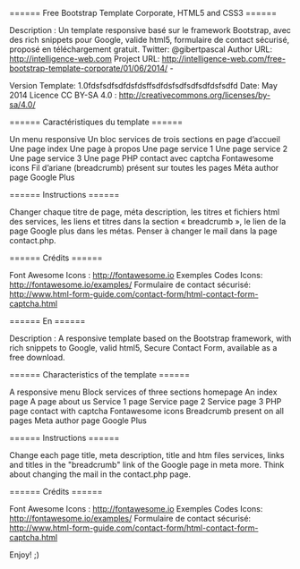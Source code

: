 ====== Free Bootstrap Template Corporate, HTML5 and CSS3 ====== 

Description :       Un template responsive basé sur le framework Bootstrap, avec des rich snippets pour Google, valide html5, formulaire de contact sécurisé, proposé en téléchargement gratuit.
Twitter:            @gibertpascal
Author URL:         http://intelligence-web.com
Project URL:       http://intelligence-web.com/free-bootstrap-template-corporate/01/06/2014/ - 

Version Template:   1.0fdsfsdfsdfdsfdsffsdfdsfsdfsdfsdfdsfsdfd
Date:               May 2014
Licence CC BY-SA 4.0 : http://creativecommons.org/licenses/by-sa/4.0/

====== Caractéristiques du template ======

Un menu responsive
Un bloc services de trois sections en page d’accueil
Une page index
Une page à propos
Une page service 1
Une page service 2
Une page service 3
Une page PHP contact avec captcha
Fontawesome icons
Fil d’ariane (breadcrumb) présent sur toutes les pages
Méta author page Google Plus

====== Instructions ======

Changer chaque titre de page, méta description, les titres et fichiers html des services, les liens et titres dans la section « breadcrumb », le lien de la page Google plus dans les métas. Penser à changer le mail dans la page contact.php.

====== Crédits ======

Font Awesome Icons : http://fontawesome.io
Exemples Codes Icons: http://fontawesome.io/examples/
Formulaire de contact sécurisé: http://www.html-form-guide.com/contact-form/html-contact-form-captcha.html

======  En ====== 

Description :  A responsive template based on the Bootstrap framework, with rich snippets to Google, valid html5, Secure Contact Form, available as a free download.

======  Characteristics of the template ====== 

A responsive menu
Block services of three sections homepage
An index page
A page about us
Service 1 page
Service page 2
Service page 3
PHP page contact with captcha
Fontawesome icons
Breadcrumb present on all pages
Meta author page Google Plus

====== Instructions ======

Change each page title, meta description, title and htm files services, links and titles in the "breadcrumb" link of the Google page in meta more. Think about changing the mail in the contact.php page.

====== Crédits ======

Font Awesome Icons : http://fontawesome.io
Exemples Codes Icons: http://fontawesome.io/examples/
Formulaire de contact sécurisé: http://www.html-form-guide.com/contact-form/html-contact-form-captcha.html

Enjoy! ;)